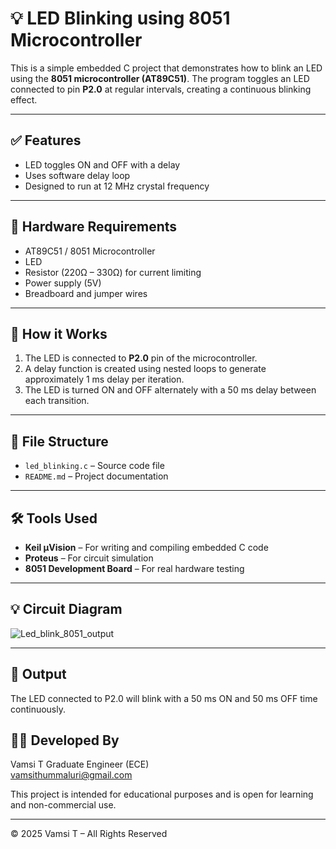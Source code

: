 # 💡 LED Blinking using 8051 Microcontroller

This is a simple embedded C project that demonstrates how to blink an LED using the **8051 microcontroller (AT89C51)**. The program toggles an LED connected to pin **P2.0** at regular intervals, creating a continuous blinking effect.

---

## ✅ Features

- LED toggles ON and OFF with a delay
- Uses software delay loop
- Designed to run at 12 MHz crystal frequency

---

## 🔧 Hardware Requirements

- AT89C51 / 8051 Microcontroller
- LED
- Resistor (220Ω – 330Ω) for current limiting
- Power supply (5V)
- Breadboard and jumper wires

---

## 🧠 How it Works

1. The LED is connected to **P2.0** pin of the microcontroller.
2. A delay function is created using nested loops to generate approximately 1 ms delay per iteration.
3. The LED is turned ON and OFF alternately with a 50 ms delay between each transition.

---

## 📁 File Structure

- `led_blinking.c` – Source code file
- `README.md` – Project documentation

---

## 🛠 Tools Used

- **Keil µVision** – For writing and compiling embedded C code
- **Proteus** – For circuit simulation
- **8051 Development Board** – For real hardware testing

---

## 💡 Circuit Diagram

![Led_blink_8051_output](https://github.com/user-attachments/assets/2978c4f2-e35e-47a3-94ae-fea3c9969766)

---

## 🔄 Output

The LED connected to P2.0 will blink with a 50 ms ON and 50 ms OFF time continuously.

## 👨‍💻 Developed By

Vamsi T
Graduate Engineer (ECE)  
vamsithummaluri@gmail.com


This project is intended for educational purposes and is open for learning and non-commercial use.

---

© 2025 Vamsi T – All Rights Reserved

